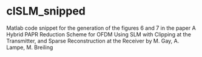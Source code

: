 # clSLM_snipped
Matlab code snippet for the generation of the figures 6 and 7 in the paper A Hybrid PAPR Reduction Scheme for OFDM Using SLM with Clipping at the Transmitter, and Sparse Reconstruction at the Receiver by M. Gay, A. Lampe, M. Breiling

